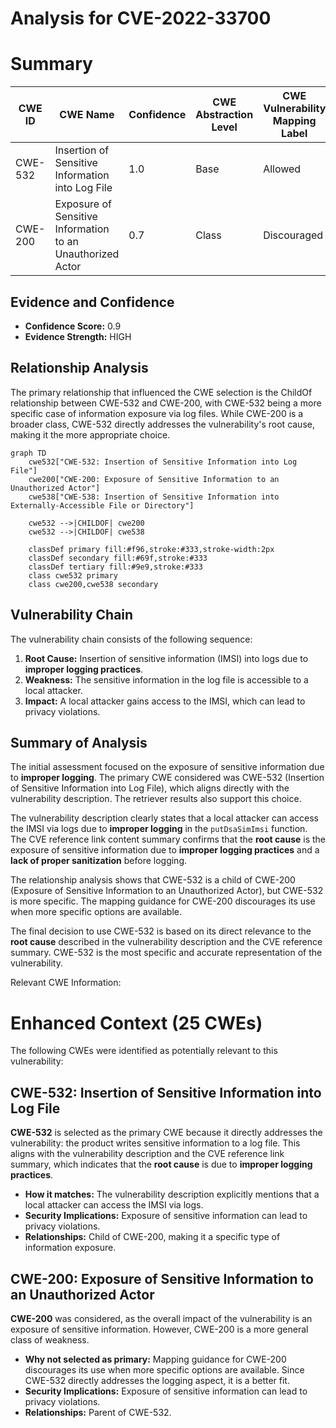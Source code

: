 # Analysis for CVE-2022-33700

# Summary
| CWE ID | CWE Name | Confidence | CWE Abstraction Level | CWE Vulnerability Mapping Label | CWE-Vulnerability Mapping Notes |
|---|---|---|---|---|---|
| CWE-532 | Insertion of Sensitive Information into Log File | 1.0 | Base | Allowed | Primary CWE |
| CWE-200 | Exposure of Sensitive Information to an Unauthorized Actor | 0.7 | Class | Discouraged | Secondary Candidate |

## Evidence and Confidence

*   **Confidence Score:** 0.9
*   **Evidence Strength:** HIGH

## Relationship Analysis
The primary relationship that influenced the CWE selection is the ChildOf relationship between CWE-532 and CWE-200, with CWE-532 being a more specific case of information exposure via log files. While CWE-200 is a broader class, CWE-532 directly addresses the vulnerability's root cause, making it the more appropriate choice.

```mermaid
graph TD
    cwe532["CWE-532: Insertion of Sensitive Information into Log File"]
    cwe200["CWE-200: Exposure of Sensitive Information to an Unauthorized Actor"]
    cwe538["CWE-538: Insertion of Sensitive Information into Externally-Accessible File or Directory"]

    cwe532 -->|CHILDOF| cwe200
    cwe532 -->|CHILDOF| cwe538

    classDef primary fill:#f96,stroke:#333,stroke-width:2px
    classDef secondary fill:#69f,stroke:#333
    classDef tertiary fill:#9e9,stroke:#333
    class cwe532 primary
    class cwe200,cwe538 secondary
```

## Vulnerability Chain
The vulnerability chain consists of the following sequence:
1.  **Root Cause:** Insertion of sensitive information (IMSI) into logs due to **improper logging practices**.
2.  **Weakness:** The sensitive information in the log file is accessible to a local attacker.
3.  **Impact:** A local attacker gains access to the IMSI, which can lead to privacy violations.

## Summary of Analysis
The initial assessment focused on the exposure of sensitive information due to **improper logging**. The primary CWE considered was CWE-532 (Insertion of Sensitive Information into Log File), which aligns directly with the vulnerability description. The retriever results also support this choice.

The vulnerability description clearly states that a local attacker can access the IMSI via logs due to **improper logging** in the `putDsaSimImsi` function. The CVE reference link content summary confirms that the **root cause** is the exposure of sensitive information due to **improper logging practices** and a **lack of proper sanitization** before logging.

The relationship analysis shows that CWE-532 is a child of CWE-200 (Exposure of Sensitive Information to an Unauthorized Actor), but CWE-532 is more specific. The mapping guidance for CWE-200 discourages its use when more specific options are available.

The final decision to use CWE-532 is based on its direct relevance to the **root cause** described in the vulnerability description and the CVE reference summary. CWE-532 is the most specific and accurate representation of the vulnerability.

Relevant CWE Information:

# Enhanced Context (25 CWEs)
The following CWEs were identified as potentially relevant to this vulnerability:

## CWE-532: Insertion of Sensitive Information into Log File
**CWE-532** is selected as the primary CWE because it directly addresses the vulnerability: the product writes sensitive information to a log file. This aligns with the vulnerability description and the CVE reference link summary, which indicates that the **root cause** is due to **improper logging practices**.
*   **How it matches:** The vulnerability description explicitly mentions that a local attacker can access the IMSI via logs.
*   **Security Implications:** Exposure of sensitive information can lead to privacy violations.
*   **Relationships:** Child of CWE-200, making it a specific type of information exposure.

## CWE-200: Exposure of Sensitive Information to an Unauthorized Actor
**CWE-200** was considered, as the overall impact of the vulnerability is an exposure of sensitive information. However, CWE-200 is a more general class of weakness.
*   **Why not selected as primary:** Mapping guidance for CWE-200 discourages its use when more specific options are available. Since CWE-532 directly addresses the logging aspect, it is a better fit.
*   **Security Implications:** Exposure of sensitive information can lead to privacy violations.
*   **Relationships:** Parent of CWE-532.